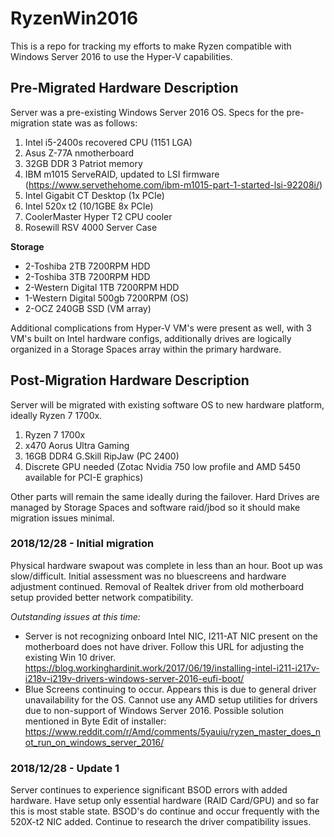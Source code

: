 # RyzenWin2016
This is a repo for tracking my efforts to make Ryzen compatible with Windows Server 2016 to use the Hyper-V capabilities.

## Pre-Migrated Hardware Description
Server was a pre-existing Windows Server 2016 OS.  Specs for the pre-migration state was as follows:
1. Intel i5-2400s recovered CPU (1151 LGA)
2. Asus Z-77A nmotherboard
3. 32GB DDR 3 Patriot memory
4. IBM m1015 ServeRAID, updated to LSI firmware (https://www.servethehome.com/ibm-m1015-part-1-started-lsi-92208i/)
5. Intel Gigabit CT Desktop (1x PCIe)
6. Intel 520x t2 (10/1GBE 8x PCIe)
7. CoolerMaster Hyper T2 CPU cooler
8. Rosewill RSV 4000 Server Case

**Storage**
- 2-Toshiba 2TB 7200RPM HDD
- 2-Toshiba 3TB 7200RPM HDD
- 2-Western Digital 1TB 7200RPM HDD
- 1-Western Digital 500gb 7200RPM (OS)
- 2-OCZ 240GB SSD (VM array)

Additional complications from Hyper-V VM's were present as well, with 3 VM's built on Intel hardware configs, additionally drives are  logically organized in a Storage Spaces array within the primary hardware.  

## Post-Migration Hardware Description
Server will be migrated with existing software OS to new hardware platform, ideally Ryzen 7 1700x.
1. Ryzen 7 1700x
2. x470 Aorus Ultra Gaming 
3. 16GB DDR4 G.Skill RipJaw (PC 2400)
4. Discrete GPU needed (Zotac Nvidia 750 low profile and AMD 5450 available for PCI-E graphics)

Other parts will remain the same ideally during the failover.  Hard Drives are managed by Storage Spaces and software raid/jbod so it should make migration issues minimal. 

### 2018/12/28 - Initial migration
Physical hardware swapout was complete in less than an hour. Boot up was slow/difficult.  Initial assessment was no bluescreens and hardware adjustment continued.   Removal of Realtek driver from old motherboard setup provided better network compatibility. 

_Outstanding issues at this time:_ 
- Server is not recognizing onboard Intel NIC, I211-AT NIC present on the motherboard does not have driver.  Follow this URL for adjusting the existing Win 10 driver.  
https://blog.workinghardinit.work/2017/06/19/installing-intel-i211-i217v-i218v-i219v-drivers-windows-server-2016-eufi-boot/
- Blue Screens continuing to occur.  Appears this is due to general driver unavailability for the OS.  Cannot use any AMD setup utilities for drivers due to non-support of Windows Server 2016. Possible solution mentioned in Byte Edit of installer:
https://www.reddit.com/r/Amd/comments/5yauiu/ryzen_master_does_not_run_on_windows_server_2016/

### 2018/12/28 - Update 1
Server continues to experience significant BSOD errors with added hardware.  Have setup only essential hardware (RAID Card/GPU) and so far this is most stable state. BSOD's do continue and occur frequently with the 520X-t2 NIC added.   Continue to research the driver compatibility issues. 
